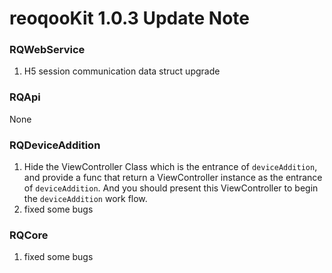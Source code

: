 #  reoqooKit 1.0.3 Update Note

### RQWebService
1. H5 session communication data struct upgrade

### RQApi
None

### RQDeviceAddition
1. Hide the ViewController Class which is the entrance of `deviceAddition`, and provide a func that return a ViewController instance as the entrance of `deviceAddition`. And you should present this ViewController to begin the `deviceAddition` work flow.
2. fixed some bugs  

### RQCore
1. fixed some bugs
